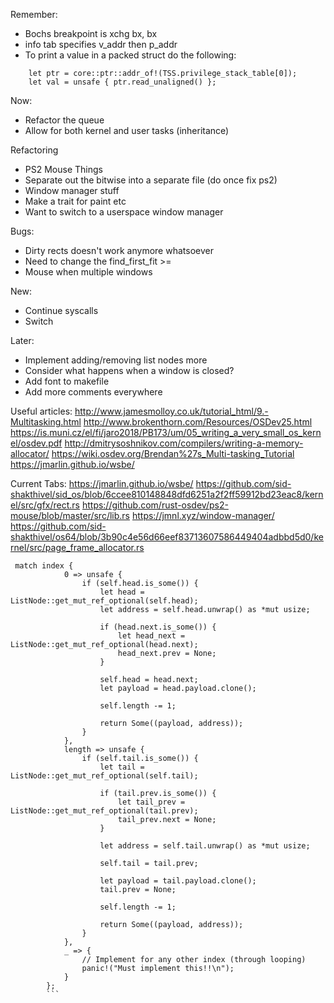 Remember:
- Bochs breakpoint is xchg bx, bx
- info tab specifies v_addr then p_addr
- To print a value in a packed struct do the following:
```
    let ptr = core::ptr::addr_of!(TSS.privilege_stack_table[0]);
    let val = unsafe { ptr.read_unaligned() };
```

Now:
- Refactor the queue
- Allow for both kernel and user tasks (inheritance)

Refactoring
- PS2 Mouse Things
- Separate out the bitwise into a separate file (do once fix ps2)
- Window manager stuff
- Make a trait for paint etc
- Want to switch to a userspace window manager

Bugs:
- Dirty rects doesn't work anymore whatsoever
- Need to change the find_first_fit >=
- Mouse when multiple windows

New:
- Continue syscalls
- Switch

Later:
- Implement adding/removing list nodes more
- Consider what happens when a window is closed?
- Add font to makefile
- Add more comments everywhere

Useful articles:
http://www.jamesmolloy.co.uk/tutorial_html/9.-Multitasking.html
http://www.brokenthorn.com/Resources/OSDev25.html
https://is.muni.cz/el/fi/jaro2018/PB173/um/05_writing_a_very_small_os_kernel/osdev.pdf
http://dmitrysoshnikov.com/compilers/writing-a-memory-allocator/
https://wiki.osdev.org/Brendan%27s_Multi-tasking_Tutorial
https://jmarlin.github.io/wsbe/

Current Tabs:
https://jmarlin.github.io/wsbe/
https://github.com/sid-shakthivel/sid_os/blob/6ccee810148848dfd6251a2f2ff59912bd23eac8/kernel/src/gfx/rect.rs
https://github.com/rust-osdev/ps2-mouse/blob/master/src/lib.rs
https://jmnl.xyz/window-manager/
https://github.com/sid-shakthivel/os64/blob/3b90c4e56d66eef83713607586449404adbbd5d0/kernel/src/page_frame_allocator.rs


````
 match index {
            0 => unsafe {
                if (self.head.is_some()) {
                    let head = ListNode::get_mut_ref_optional(self.head);
                    let address = self.head.unwrap() as *mut usize;

                    if (head.next.is_some()) {
                        let head_next = ListNode::get_mut_ref_optional(head.next);
                        head_next.prev = None;
                    }

                    self.head = head.next;
                    let payload = head.payload.clone();

                    self.length -= 1;

                    return Some((payload, address));
                }
            },
            length => unsafe {
                if (self.tail.is_some()) {
                    let tail = ListNode::get_mut_ref_optional(self.tail);

                    if (tail.prev.is_some()) {
                        let tail_prev = ListNode::get_mut_ref_optional(tail.prev);
                        tail_prev.next = None;
                    }

                    let address = self.tail.unwrap() as *mut usize;

                    self.tail = tail.prev;

                    let payload = tail.payload.clone();
                    tail.prev = None;

                    self.length -= 1;

                    return Some((payload, address));
                }
            },
            _ => {
                // Implement for any other index (through looping)
                panic!("Must implement this!!\n");
            }
        };
        ```
